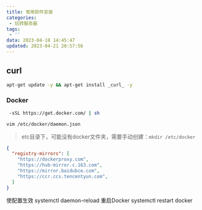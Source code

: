```yaml
---
title: 常用软件安装
categories:
 - 玩转服务器
tags:
 - ''
data: 2023-04-18 14:45:47
updated: 2023-04-21 20:57:56
---
```


## curl

```bash
apt-get update -y && apt-get install _curl_ -y
```

### Docker

```bash
 -sSL https://get.docker.com/ | sh
```

```bash
vim /etc/docker/daemon.json
```

> etc目录下，可能没有docker文件夹，需要手动创建：`mkdir /etc/docker`

```json
{
  "registry-mirrors": [
    "https://dockerproxy.com",
    "https://hub-mirror.c.163.com",
    "https://mirror.baidubce.com",
    "https://ccr.ccs.tencentyun.com",
  ]
}
```

使配置生效 systemctl daemon-reload
重启Docker systemctl restart docker